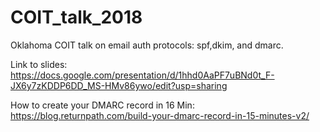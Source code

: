 # COIT_talk_2018
Oklahoma COIT talk on email auth protocols: spf,dkim, and dmarc. 


Link to slides:
https://docs.google.com/presentation/d/1hhd0AaPF7uBNd0t_F-JX6y7zKDDP6DD_MS-HMv86ywo/edit?usp=sharing


How to create your DMARC record in 16 Min:
https://blog.returnpath.com/build-your-dmarc-record-in-15-minutes-v2/
